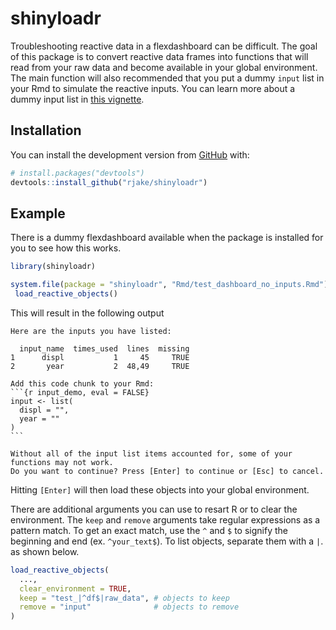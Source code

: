 
<!-- README.md is generated from README.Rmd. Please edit that file -->
shinyloadr
==========

<!-- badges: start -->
<!-- badges: end -->
Troubleshooting reactive data in a flexdashboard can be difficult. The goal of this package is to convert reactive data frames into functions that will read from your raw data and become available in your global environment. The main function will also recommended that you put a dummy `input` list in your Rmd to simulate the reactive inputs. You can learn more about a dummy input list in [this vignette](../docs/articles/tips-and-tricks.html).

Installation
------------

<!--  
  You can install the released version of `shinyloadr` from [CRAN](https://CRAN.R-project.org) with:
  
  ``` r
  install.packages("shinyloadr")
  ```

-->
You can install the development version from [GitHub](https://github.com/rjake/shinyloadr) with:

``` r
# install.packages("devtools")
devtools::install_github("rjake/shinyloadr")
```

Example
-------

There is a dummy flexdashboard available when the package is installed for you to see how this works.

``` r
library(shinyloadr)

system.file(package = "shinyloadr", "Rmd/test_dashboard_no_inputs.Rmd") %>% 
 load_reactive_objects()
```

This will result in the following output

    Here are the inputs you have listed:

      input_name  times_used  lines  missing
    1      displ           1     45     TRUE
    2       year           2  48,49     TRUE

    Add this code chunk to your Rmd:
    ```{r input_demo, eval = FALSE}
    input <- list(
      displ = "",
      year = ""
    )
    ```

    Without all of the input list items accounted for, some of your functions may not work.
    Do you want to continue? Press [Enter] to continue or [Esc] to cancel.

Hitting `[Enter]` will then load these objects into your global environment.

There are additional arguments you can use to resart R or to clear the environment. The `keep` and `remove` arguments take regular expressions as a pattern match. To get an exact match, use the `^` and `$` to signify the beginning and end (ex. `^your_text$`). To list objects, separate them with a `|`. as shown below.

``` r
load_reactive_objects(
  ...,
  clear_environment = TRUE, 
  keep = "test_|^df$|raw_data", # objects to keep
  remove = "input"              # objects to remove 
)
```
